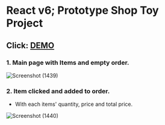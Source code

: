 # React v6; Prototype Shop Toy Project
## Click: [DEMO](react-prototype-toy-project.netlify.app)

### 1. Main page with Items and empty order.
![Screenshot (1439)](https://github.com/jeongwookim2022/-React_v6_Prototype_Shop_ToyProject/assets/109917393/4a943ff5-d315-4800-b6e4-832e1aae8ce5)

### 2. Item clicked and added to order.
- With each items' quantity, price and total price.

![Screenshot (1440)](https://github.com/jeongwookim2022/-React_v6_Prototype_Shop_ToyProject/assets/109917393/2956c0eb-42f7-4837-8380-f894f64b3c88)



